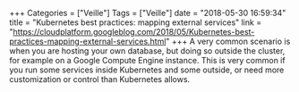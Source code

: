+++
Categories = ["Veille"]
Tags = ["Veille"]
date = "2018-05-30 16:59:34"
title = "Kubernetes best practices: mapping external services"
link = "https://cloudplatform.googleblog.com/2018/05/Kubernetes-best-practices-mapping-external-services.html"
+++
A very common scenario is when you are hosting your own database, but doing so outside the cluster, for example on a Google Compute Engine instance. This is very common if you run some services inside Kubernetes and some outside, or need more customization or control than Kubernetes allows.